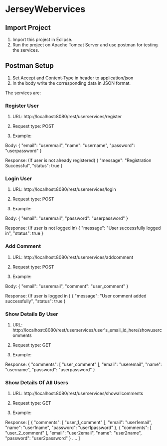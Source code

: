 # JerseyWebervices

## Import Project
1. Import this project in Eclipse.
2. Run the project on Apache Tomcat Server and use postman for testing the services.

## Postman Setup
1. Set Accept and Content-Type in header to application/json
2. In the body write the corresponding data in JSON format.


The services are:

### Register User

1. URL: http://localhost:8080/rest/userservices/register

2. Request type: POST

3. Example:

Body:
{
    "email": "useremail",
    "name": "username",
    "password": "userpassword"
}

Response:
(If user is not already registered)
{
    "message": "Registration Successful",
    "status": true
}

### Login User
1. URL: http://localhost:8080/rest/userservices/login

2. Request type: POST

3. Example:

Body:
{
   "email": "useremail",
   "password": "userpassword"
}

Response:
(If user is not logged in)
{
    "message": "User successfully logged in",
    "status": true
}

### Add Comment
1. URL: http://localhost:8080/rest/userservices/addcomment

2. Request type: POST

3. Example:

Body:
{
   "email": "useremail",
   "comment": "user_comment"
}

Response:
(If user is logged in )
{
    "message": "User comment added successfully",
    "status": true
}


### Show Details By User
1. URL: http://localhost:8080/rest/userservices/user's_email_id_here/showusercomments

2. Request type: GET

3. Example:

Response:
{
    "comments": [
        "user_comment"
    ],
    "email": "useremail",
    "name": "username",
    "password": "userpassword"
}

### Show Details Of All Users
1. URL: http://localhost:8080/rest/userservices/showallcomments

2. Request type: GET

3. Example:

Response:
[
    {
        "comments": [
            "user_1_comment"
        ],
        "email": "user1email",
        "name": "user1name",
        "password": "user1password"
    },
    {
        "comments": [
            "user_2_comment"
        ],
        "email": "user2email",
        "name": "user2name",
        "password": "user2password"
    }
    ....
]

